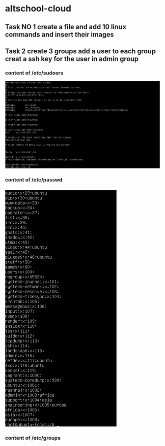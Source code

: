  # altschool-cloud

 ## Task NO 1 create a file and add 10 linux commands and insert their images


 ## Task 2 create 3 groups add a user to each group creat a ssh key for the user in admin group

 ### content of /etc/sudoers
 ![content of sudoers](https://github.com/RashRAJ/altschool-cloud/blob/main/etc_sudoers.png)

 ### content of /etc/passwd
![content of passwd](https://github.com/RashRAJ/altschool-cloud/blob/main/etc_groups.png)

 ### content of /etc/groups






